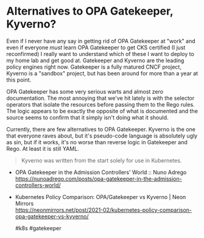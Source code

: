 # Alternatives to OPA Gatekeeper, Kyverno?

Even if I never have any say in getting rid of OPA Gatekeeper at "work"
and even if everyone *must* learn OPA Gatekeeper to get CKS certified (I
just reconfirmed) I really want to understand which of these I want to
deploy to my home lab and get good at. Gatekeeper and Kyverno are the
leading policy engines right now. Gatekeeper is a fully matured CNCF
project, Kyverno is a "sandbox" project, but has been around for more
than a year at this point.

OPA Gatekeeper has some very serious warts and almost zero
documentation. The most annoying that we've hit lately is with the
selector operators that isolate the resources before passing them to the
Rego rules. The logic appears to be exactly the opposite of what is
documented and the source seems to confirm that it simply isn't doing
what it should.

Currently, there are few alternatives to OPA Gatekeeper. Kyverno is the
one that everyone raves about, but it's pseudo-code language is
absolutely ugly as sin, but if it works, it's no worse than reverse
logic in Gatekeeper and Rego. At least it is still YAML.

> Kyverno was written from the start solely for use in Kubernetes.

* OPA Gatekeeper in the Admission Controllers\' World :: Nuno Adrego  
  https://nunoadrego.com/posts/opa-gatekeeper-in-the-admission-controllers-world/

* Kubernetes Policy Comparison: OPA/Gatekeeper vs Kyverno \| Neon Mirrors  
  https://neonmirrors.net/post/2021-02/kubernetes-policy-comparison-opa-gatekeeper-vs-kyverno/

    #k8s #gatekeeper

